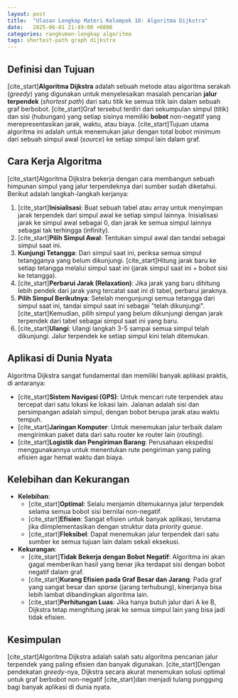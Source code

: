 ```yaml
---
layout: post
title:  "Ulasan Lengkap Materi Kelompok 10: Algoritma Dijkstra"
date:   2025-06-01 21:49:00 +0800
categories: rangkuman-lengkap algoritma
tags: shortest-path graph dijkstra
---
```


## Definisi dan Tujuan
[cite_start]**Algoritma Dijkstra** adalah sebuah metode atau algoritma serakah (*greedy*) yang digunakan untuk menyelesaikan masalah pencarian **jalur terpendek** (*shortest path*) dari satu titik ke semua titik lain dalam sebuah graf berbobot.  [cite_start]Graf tersebut terdiri dari sekumpulan simpul (titik) dan sisi (hubungan) yang setiap sisinya memiliki **bobot** non-negatif yang merepresentasikan jarak, waktu, atau biaya.  [cite_start]Tujuan utama algoritma ini adalah untuk menemukan jalur dengan total bobot minimum dari sebuah simpul awal (*source*) ke setiap simpul lain dalam graf. 

## Cara Kerja Algoritma
[cite_start]Algoritma Dijkstra bekerja dengan cara membangun sebuah himpunan simpul yang jalur terpendeknya dari sumber sudah diketahui.  Berikut adalah langkah-langkah kerjanya:
1.  [cite_start]**Inisialisasi**: Buat sebuah tabel atau array untuk menyimpan jarak terpendek dari simpul awal ke setiap simpul lainnya.  Inisialisasi jarak ke simpul awal sebagai 0, dan jarak ke semua simpul lainnya sebagai tak terhingga (infinity).
2.  [cite_start]**Pilih Simpul Awal**: Tentukan simpul awal dan tandai sebagai simpul saat ini. 
3.  **Kunjungi Tetangga**: Dari simpul saat ini, periksa semua simpul tetangganya yang belum dikunjungi. [cite_start]Hitung jarak baru ke setiap tetangga melalui simpul saat ini (jarak simpul saat ini + bobot sisi ke tetangga). 
4.  [cite_start]**Perbarui Jarak (Relaxation)**: Jika jarak yang baru dihitung lebih pendek dari jarak yang tercatat saat ini di tabel, perbarui jaraknya. 
5.  **Pilih Simpul Berikutnya**: Setelah mengunjungi semua tetangga dari simpul saat ini, tandai simpul saat ini sebagai "telah dikunjungi". [cite_start]Kemudian, pilih simpul yang belum dikunjungi dengan jarak terpendek dari tabel sebagai simpul saat ini yang baru. 
6.  [cite_start]**Ulangi**: Ulangi langkah 3-5 sampai semua simpul telah dikunjungi.  Jalur terpendek ke setiap simpul kini telah ditemukan.

## Aplikasi di Dunia Nyata
Algoritma Dijkstra sangat fundamental dan memiliki banyak aplikasi praktis, di antaranya:
* [cite_start]**Sistem Navigasi (GPS)**: Untuk mencari rute terpendek atau tercepat dari satu lokasi ke lokasi lain.  Jalanan adalah sisi dan persimpangan adalah simpul, dengan bobot berupa jarak atau waktu tempuh.
* [cite_start]**Jaringan Komputer**: Untuk menemukan jalur terbaik dalam mengirimkan paket data dari satu router ke router lain (*routing*). 
* [cite_start]**Logistik dan Pengiriman Barang**: Perusahaan ekspedisi menggunakannya untuk menentukan rute pengiriman yang paling efisien agar hemat waktu dan biaya. 

## Kelebihan dan Kekurangan
* **Kelebihan**:
    * [cite_start]**Optimal**: Selalu menjamin ditemukannya jalur terpendek selama semua bobot sisi bernilai non-negatif. 
    * [cite_start]**Efisien**: Sangat efisien untuk banyak aplikasi, terutama jika diimplementasikan dengan struktur data *priority queue*. 
    * [cite_start]**Fleksibel**: Dapat menemukan jalur terpendek dari satu sumber ke semua tujuan lain dalam sekali eksekusi. 
* **Kekurangan**:
    * [cite_start]**Tidak Bekerja dengan Bobot Negatif**: Algoritma ini akan gagal memberikan hasil yang benar jika terdapat sisi dengan bobot negatif dalam graf. 
    * [cite_start]**Kurang Efisien pada Graf Besar dan Jarang**: Pada graf yang sangat besar dan *sparse* (jarang terhubung), kinerjanya bisa lebih lambat dibandingkan algoritma lain. 
    * [cite_start]**Perhitungan Luas**: Jika hanya butuh jalur dari A ke B, Dijkstra tetap menghitung jarak ke semua simpul lain yang bisa jadi tidak efisien. 

## Kesimpulan
[cite_start]Algoritma Dijkstra adalah salah satu algoritma pencarian jalur terpendek yang paling efisien dan banyak digunakan.  [cite_start]Dengan pendekatan *greedy*-nya, Dijkstra secara akurat menemukan solusi optimal untuk graf berbobot non-negatif  [cite_start]dan menjadi tulang punggung bagi banyak aplikasi di dunia nyata.